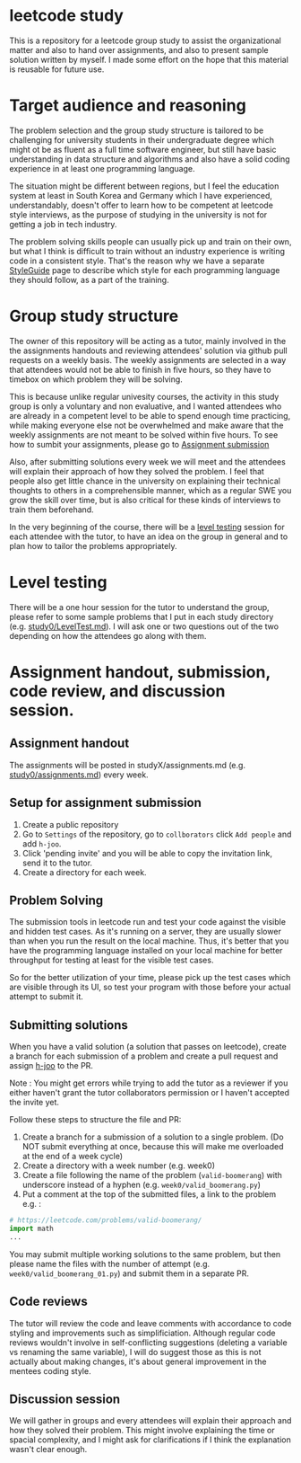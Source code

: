 # leetcode study

This is a repository for a leetcode group study to assist the organizational
matter and also to hand over assignments, and also to present sample solution
written by myself. I made some effort on the hope that this material is
reusable for future use.

# Target audience and reasoning

The problem selection and the group study structure is tailored to be 
challenging for university students in their undergraduate degree which might
ot be as fluent as a full time software engineer, but still have basic 
understanding in data structure and algorithms and also have a solid
coding experience in at least one programming language.

The situation might be different between regions, but I feel the education
system at least in South Korea and Germany which I have experienced, 
understandably, doesn't offer to learn how to be competent at leetcode style
interviews, as the purpose of studying in the university is not for getting
a job in tech industry.

The problem solving skills people can usually pick up and train on their own,
but what I think is difficult to train without an industry experience is 
writing code in a consistent style. That's the reason why we have a separate
[StyleGuide](./StyleGuide.md) page to describe which style for each programming
language they should follow, as a part of the training.

# Group study structure

The owner of this repository will be acting as a tutor, mainly involved in
the the assignments handouts and reviewing attendees' solution via github pull
requests on a weekly basis. The weekly assignments are selected in a way that
attendees would not be able to finish in five hours, so they have to timebox on
which problem they will be solving. 

This is because unlike regular univesity courses, the activity in this study
group is only a voluntary and non evaluative, and I wanted attendees who are 
already in a competent level to be able to spend enough time practicing, 
while making everyone else not be overwhelmed and make aware that the weekly
assignments are not meant to be solved within five hours. To see how to sumbit
your assignments, please go to [Assignment submission](#assignment-handout-submission-code-review-and-discussion-session)

Also, after submitting solutions every week we will meet and the attendees
will explain their approach of how they solved the problem. I feel that 
people also get little chance in the university on explaining their technical
thoughts to others in a comprehensible manner, which as a regular SWE you grow
the skill over time, but is also critical for these kinds of interviews to
train them beforehand.

In the very beginning of the course, there will be a 
[level testing](#level-testing) session for each attendee with the tutor,
to have an idea on the group in general and to plan how to tailor the problems
appropriately.

# Level testing

There will be a one hour session for the tutor to understand the group, please
refer to some sample problems that I put in each study directory 
(e.g. [study0/LevelTest.md](./study0/LevelTest.md)). I will ask one or two
questions out of the two depending on how the attendees go along with them.

# Assignment handout, submission, code review, and discussion session.

## Assignment handout

The assignments will be posted in studyX/assignments.md 
(e.g. [study0/assignments.md](./study0/assignments.md)) every week.

## Setup for assignment submission

1. Create a public repository 
1. Go to `Settings` of the repository, go to `collborators` click `Add people`
  and add `h-joo`.
1. Click 'pending invite' and  you will be able to copy the invitation link, 
  send it to the tutor.
1. Create a directory for each week.

## Problem Solving

The submission tools in leetcode run and test your code against the visible and
hidden test cases. As it's running on a server, they are usually slower than 
when you run the result on the local machine. Thus, it's better that you have
the programming language installed on your local machine for better throughput
for testing at least for the visible test cases. 

So for the better utilization of your time, please pick up the test cases which 
are visible through its UI, so test your program with those before your actual
attempt to submit it.

## Submitting solutions

When you have a valid solution (a solution that passes on leetcode), create a 
branch for each submission of a problem and create a pull request and assign
[h-joo](https://github.com/h-joo) to the PR. 

Note : You might get errors while trying to add the tutor as a reviewer if 
you either haven't grant the tutor collaborators permission or I haven't 
accepted the invite yet.

Follow these steps to structure the file and PR: 

1. Create a branch for a submission of a solution to a single problem. 
   (Do NOT submit everything at once, because this will make me overloaded at the end of a week cycle)
2. Create a directory with a week number (e.g. week0)
3. Create a file following the name of the problem (`valid-boomerang`) with underscore instead of a hyphen (e.g. `week0/valid_boomerang.py`)
4. Put a comment at the top of the submitted files, a link to the problem e.g. :
```python
# https://leetcode.com/problems/valid-boomerang/
import math
...
```
You may submit multiple working solutions to the same problem, but then please
name the files with the number of attempt (e.g. `week0/valid_boomerang_01.py`)
and submit them in a separate PR.

## Code reviews

The tutor will review the code and leave comments with accordance to code
styling and improvements such as simplificiation. Although regular code 
reviews wouldn't involve in self-conflicting suggestions (deleting a 
variable vs renaming the same variable), I will do suggest those as this
is not actually about making changes, it's about general improvement
in the mentees coding style.

## Discussion session

We will gather in groups and every attendees will explain their approach
and how they solved their problem. This might involve explaining the time
or spacial complexity, and I might ask for clarifications if I think the
explanation wasn't clear enough.
